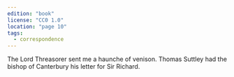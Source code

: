 ```yaml
---
edition: "book"
license: "CC0 1.0"
location: "page 10"
tags:
  - correspondence
---
```

The Lord Threasorer sent me
a haunche of venison. Thomas Suttley had the bishop of
Canterbury his letter for Sir Richard.
